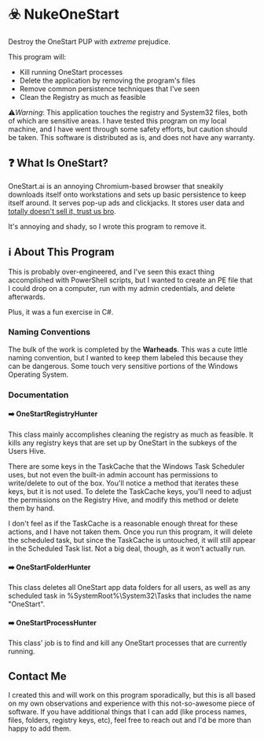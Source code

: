 # ☣️ NukeOneStart
Destroy the OneStart PUP with _extreme_ prejudice.

This program will:
- Kill running OneStart processes
- Delete the application by removing the program's files
- Remove common persistence techniques that I've seen
- Clean the Registry as much as feasible

⚠️*Warning*: This application touches the registry and System32 files, both of which are sensitive areas. I have tested this program on my local machine, and I have went through some
safety efforts, but caution should be taken. This software is distributed as is, and does not have any warranty.

## ❓ What Is OneStart?
OneStart.ai is an annoying Chromium-based browser that sneakily downloads itself onto workstations and sets up basic persistence to keep itself around. It serves pop-up ads and clickjacks. 
It stores user data and [totally doesn't sell it, trust us bro](https://onestart.ai/privacy-policy/).

It's annoying and shady, so I wrote this program to remove it.


## ℹ️ About This Program
This is probably over-engineered, and I've seen this exact thing accomplished with PowerShell scripts, but I wanted to create an PE file that I could drop on a computer, run with my admin credentials, and delete afterwards.

Plus, it was a fun exercise in C#.

### Naming Conventions
The bulk of the work is completed by the **Warheads**. This was a cute little naming convention, but I wanted to keep them labeled this because they can be dangerous. Some touch very sensitive portions of the Windows Operating System. 

### Documentation 
#### ➡️ OneStartRegistryHunter
This class mainly accomplishes cleaning the registry as much as feasible. It kills any registry keys that are set up by OneStart in the subkeys of the Users Hive. 

There are some keys in the TaskCache that the Windows Task Scheduler uses,
but not even the built-in admin account has permissions to write/delete to out of the box. You'll notice a method that iterates these keys, but it is not used. To delete the TaskCache keys, you'll need to adjust the
permissions on the Registry Hive, and modify this method or delete them by hand.

I don't feel as if the TaskCache is a reasonable enough threat for these actions, and I have not taken them. Once you run this program, it will delete the scheduled task, but since the TaskCache is untouched, it will still appear in the Scheduled Task list.
Not a big deal, though, as it won't actually run.

#### ➡️ OneStartFolderHunter
This class deletes all OneStart app data folders for all users, as well as any scheduled task in %SystemRoot%\System32\Tasks that includes the name "OneStart".

#### ➡️ OneStartProcessHunter
This class' job is to find and kill any OneStart processes that are currently running.

## Contact Me
I created this and will work on this program sporadically, but this is all based on my own observations and experience with this not-so-awesome piece of software. If you have additional things that I can add (like process
names, files, folders, registry keys, etc), feel free to reach out and I'd be more than happy to add them.

